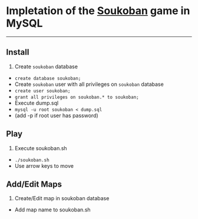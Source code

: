 # Impletation of the [Soukoban](https://en.wikipedia.org/wiki/Sokoban) game in MySQL

---

## Install
1. Create `soukoban` database
 - `create database soukoban;`
- Create `soukoban` user with all privileges on `soukoban` database
 - `create user soukoban;`
 - `grant all privileges on soukoban.* to soukoban;`
- Execute dump.sql
 - `mysql -u root soukoban < dump.sql`
 - (add -p if root user has password)

## Play
1. Execute soukoban.sh
 - `./soukoban.sh`
- Use arrow keys to move

## Add/Edit Maps
1. Create/Edit map in soukoban database
- Add map name to soukoban.sh

